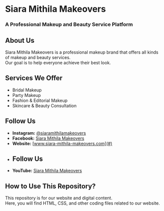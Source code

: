 # Siara Mithila Makeovers  
### A Professional Makeup and Beauty Service Platform  

## About Us  
Siara Mithila Makeovers is a professional makeup brand that offers all kinds of makeup and beauty services.  
Our goal is to help everyone achieve their best look.  

## Services We Offer  
- Bridal Makeup  
- Party Makeup  
- Fashion & Editorial Makeup  
- Skincare & Beauty Consultation  

## Follow Us  
- **Instagram:** [@siaramithilamakeovers](#)  
- **Facebook:** [Siara Mithila Makeovers](#)  
- **Website:** [www.siara-mithila-makeovers.com](#)
- ## Follow Us  
- **YouTube:** [Siara Mithila Makeovers](https://www.youtube.com/@siaramithilamakeovers16)

## How to Use This Repository?  
This repository is for our website and digital content.  
Here, you will find HTML, CSS, and other coding files related to our website.
